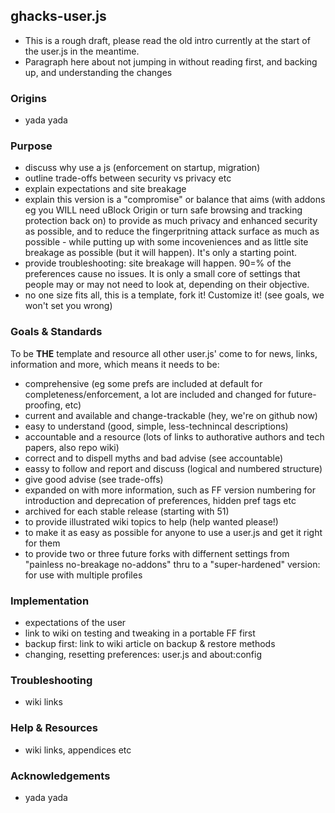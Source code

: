 ## ghacks-user.js

- This is a rough draft, please read the old intro currently at the start of the user.js in the meantime.
- Paragraph here about not jumping in without reading first, and backing up, and understanding the changes

### Origins
- yada yada

### Purpose
- discuss why use a js (enforcement on startup, migration)
- outline trade-offs between security vs privacy etc
- explain expectations and site breakage
- explain this version is a "compromise" or balance that aims (with addons eg you WILL need uBlock Origin or turn safe browsing and tracking protection back on) to provide as much privacy and enhanced security as possible, and to reduce the fingerpritning attack surface as much as possible - while putting up with some incoveniences and as little site breakage as possible (but it will happen). It's only a starting point.
- provide troubleshooting: site breakage will happen. 90=% of the preferences cause no issues. It is only a small core of settings that people may or may not need to look at, depending on their objective.
- no one size fits all, this is a template, fork it! Customize it! (see goals, we won't set you wrong)


### Goals & Standards
To be **THE** template and resource all other user.js' come to for news, links, information and more, which means it needs to be:

- comprehensive (eg some prefs are included at default for completeness/enforcement, a lot are included and changed for future-proofing, etc)
- current and available and change-trackable (hey, we're on github now)
- easy to understand (good, simple, less-technincal descriptions)
- accountable and a resource (lots of links to authorative authors and tech papers, also repo wiki)
- correct and to dispell myths and bad advise (see accountable)
- eassy to follow and report and discuss (logical and numbered structure)
- give good advise (see trade-offs)
- expanded on with more information, such as FF version numbering for introduction and deprecation of preferences, hidden pref tags etc
- archived for each stable release (starting with 51)
- to provide illustrated wiki topics to help (help wanted please!)
- to make it as easy as possible for anyone to use a user.js and get it right for them
- to provide two or three future forks with differnent settings from "painless no-breakage no-addons" thru to a "super-hardened" version: for use with multiple profiles

### Implementation
- expectations of the user
- link to wiki on testing and tweaking in a portable FF first
- backup first: link to wiki article on backup & restore methods
- changing, resetting preferences: user.js and about:config

### Troubleshooting
- wiki links

### Help & Resources
- wiki links, appendices etc

### Acknowledgements
- yada yada

